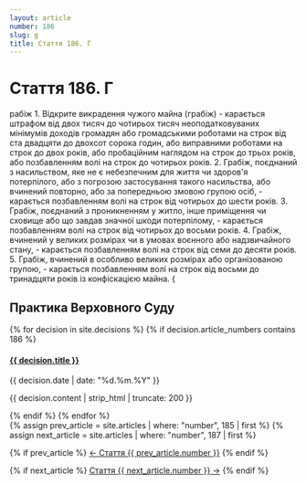 ```yaml
---
layout: article
number: 186
slug: g
title: Стаття 186. Г
---
```


# Стаття 186. Г

рабіж 1. Відкрите викрадення чужого майна (грабіж) - карається штрафом від двох тисяч до чотирьох тисяч неоподатковуваних мінімумів доходів громадян або громадськими роботами на строк від ста двадцяти до двохсот сорока годин, або виправними роботами на строк до двох років, або пробаційним наглядом на строк до трьох років, або позбавленням волі на строк до чотирьох років. 2. Грабіж, поєднаний з насильством, яке не є небезпечним для життя чи здоров'я потерпілого, або з погрозою застосування такого насильства, або вчинений повторно, або за попередньою змовою групою осіб, - карається позбавленням волі на строк від чотирьох до шести років. 3. Грабіж, поєднаний з проникненням у житло, інше приміщення чи сховище або що завдав значної шкоди потерпілому, - карається позбавленням волі на строк від чотирьох до восьми років. 4. Грабіж, вчинений у великих розмірах чи в умовах воєнного або надзвичайного стану, - карається позбавленням волі на строк від семи до десяти років. 5. Грабіж, вчинений в особливо великих розмірах або організованою групою, - карається позбавленням волі на строк від восьми до тринадцяти років із конфіскацією майна. {

## Практика Верховного Суду

<div class="decisions-container">
{% for decision in site.decisions %}
  {% if decision.article_numbers contains 186 %}
    <div class="decision-item">
      <h4><a href="{{ decision.url }}">{{ decision.title }}</a></h4>
      <p class="decision-date">{{ decision.date | date: "%d.%m.%Y" }}</p>
      <p class="decision-excerpt">{{ decision.content | strip_html | truncate: 200 }}</p>
    </div>
  {% endif %}
{% endfor %}
</div>

<div class="article-navigation">
  {% assign prev_article = site.articles | where: "number", 185 | first %}
  {% assign next_article = site.articles | where: "number", 187 | first %}
  
  {% if prev_article %}
    <a href="{{ prev_article.url }}" class="prev-article">← Стаття {{ prev_article.number }}</a>
  {% endif %}
  
  {% if next_article %}
    <a href="{{ next_article.url }}" class="next-article">Стаття {{ next_article.number }} →</a>
  {% endif %}
</div>
